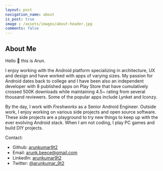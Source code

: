 ```yaml
---
layout: post
navigation_name: about
is_post: true
image : /assets/images/about-header.jpg
comments: false
---
```


## About Me

Hello :wave: this is Arun. 

I enjoy working with the Android platform specializing in architecture, UX and design and have worked with apps of varying sizes. My passion for Android dates back to college and I have been also an independent developer with 8 published apps on Play Store that have cumulatively crossed 500K downloads while maintaining 4.5~ rating from several thousand reviewers. Some of the popular apps include Lynket and Iconzy.

By the day, I work with *Freshworks* as a Senior Android Engineer. Outside work, I enjoy working on various side projects and open source software. These side projects are a playground to try new things to keep up with the ever evolving Android stack. When I am not coding, I play PC games and build DIY projects.

Contact:

* Github: [arunkumar9t2](https://github.com/arunkumar9t2)
* Email: [arunk.beece@gmail.com](mailto:arunk.beece@gmail.com)
* LinkedIn: [arunkumar9t2](https://www.linkedin.com/in/arunkumar9t2/)
* Twitter: [@arunkumar_9t2](https://twitter.com/arunkumar_9t2)
